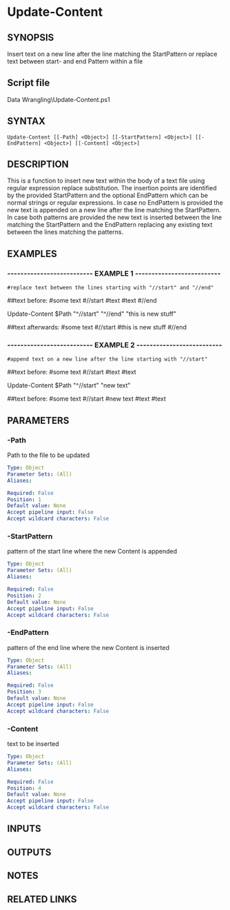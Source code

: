 # Update-Content

## SYNOPSIS
Insert text on a new line after the line matching the StartPattern or replace text between start- and end Pattern within a file

## Script file
Data Wrangling\Update-Content.ps1

## SYNTAX

```
Update-Content [[-Path] <Object>] [[-StartPattern] <Object>] [[-EndPattern] <Object>] [[-Content] <Object>]
```

## DESCRIPTION
This is a function to insert new text within the body of a text file using regular expression replace substitution. 
The insertion points are identified by the provided StartPattern and the optional EndPattern which can be normal strings or regular expressions.
In case no EndPattern is provided the new text is appended on a new line after the line matching the StartPattern. 
In case both patterns are provided the new text is inserted between the line matching the StartPattern and the EndPattern 
replacing any existing text between the lines matching the patterns.

## EXAMPLES

### -------------------------- EXAMPLE 1 --------------------------
```
#replace text between the lines starting with "//start" and "//end"
```

##text before:
#some text
#//start
#text
#text
#//end

Update-Content $Path "^//start" "^//end" "this is new stuff"

##text afterwards:
#some text
#//start
#this is new stuff
#//end

### -------------------------- EXAMPLE 2 --------------------------
```
#append text on a new line after the line starting with "//start"
```

##text before:
#some text
#//start
#text
#text

Update-Content $Path "^//start" "new text"

##text before:
#some text
#//start
#new text
#text
#text

## PARAMETERS

### -Path
Path to the file to be updated

```yaml
Type: Object
Parameter Sets: (All)
Aliases: 

Required: False
Position: 1
Default value: None
Accept pipeline input: False
Accept wildcard characters: False
```

### -StartPattern
pattern of the start line where the new Content is appended

```yaml
Type: Object
Parameter Sets: (All)
Aliases: 

Required: False
Position: 2
Default value: None
Accept pipeline input: False
Accept wildcard characters: False
```

### -EndPattern
pattern of the end line where the new Content is inserted

```yaml
Type: Object
Parameter Sets: (All)
Aliases: 

Required: False
Position: 3
Default value: None
Accept pipeline input: False
Accept wildcard characters: False
```

### -Content
text to be inserted

```yaml
Type: Object
Parameter Sets: (All)
Aliases: 

Required: False
Position: 4
Default value: None
Accept pipeline input: False
Accept wildcard characters: False
```

## INPUTS

## OUTPUTS

## NOTES

## RELATED LINKS

